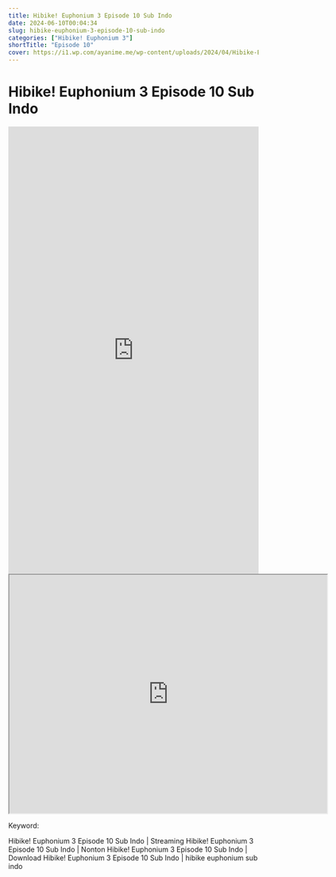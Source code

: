 ```yaml
---
title: Hibike! Euphonium 3 Episode 10 Sub Indo
date: 2024-06-10T00:04:34
slug: hibike-euphonium-3-episode-10-sub-indo
categories: ["Hibike! Euphonium 3"]
shortTitle: "Episode 10"
cover: https://i1.wp.com/ayanime.me/wp-content/uploads/2024/04/Hibike-Euphonium-3-1-768x1085-1.jpg
---
```


# Hibike! Euphonium 3 Episode 10 Sub Indo

<iframe src="https://play.ayanime.me/include/fluidplayer/fluidplayer.php?VideoSrc1=https%3A%2F%2Fdrive.google.com%2Ffile%2Fd%2F1koPSrNNEyTD9DYk8kzM7BqT0c6QLp8H9%2Fpreview&VideoType1=video%2Fmp4&VideoQuality1=480p&VideoSrc2=https%3A%2F%2Fdrive.google.com%2Ffile%2Fd%2F1h1DdaqdRs8LIKUic9TDrA4luzjmHM9uN%2Fpreview&VideoType2=video%2Fmp4&VideoQuality2=720p&VideoSrc3=https%3A%2F%2Fdrive.google.com%2Ffile%2Fd%2F1A_A0mYJm97kLNTmbi8v51GDVWeWKuT7R%2Fpreview&VideoType3=video%2Fmp4&VideoQuality3=1080p&VideoSrc4=&VideoType4=&VideoQuality4=&VideoPoster=&VideoTrack1=&kind1=&srclang1=&label1=&default1=&VideoTrack2=&kind2=&srclang2=&label2=&default2=&player=fluid+player&server=Drive+API&api=&width=100%25&height=900px" frameborder="0" width="100%" height="900px" allowfullscreen="allowfullscreen" scrolling="no"></iframe>
<iframe src="https://drive.google.com/file/d/1A_A0mYJm97kLNTmbi8v51GDVWeWKuT7R/preview" width="640" height="480" allow="accelerometer; autoplay; encrypted-media; gyroscope; fullscreen; picture-in-picture" scrolling="no" seamless="" sandbox="allow-same-origin allow-scripts"></iframe>

Keyword:
<p>Hibike! Euphonium 3 Episode 10 Sub Indo | Streaming Hibike! Euphonium 3 Episode 10 Sub Indo | Nonton Hibike! Euphonium 3 Episode 10 Sub Indo | Download Hibike! Euphonium 3 Episode 10 Sub Indo | hibike euphonium sub indo</p>

